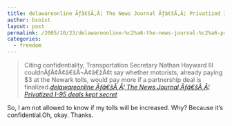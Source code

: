 ```yaml
---
title: delawareonline Ãƒâ€šÃ‚Â¦ The News Journal Ãƒâ€šÃ‚Â¦ Privatized I-95 deals kept secret
author: bsoist
layout: post
permalink: /2005/10/23/delawareonline-%c2%a6-the-news-journal-%c2%a6-privatized-i-95-deals-kept-secret/
categories:
  - freedom
---
```

> Citing confidentiality, Transportation Secretary Nathan Hayward III couldnÃƒÂ¢Ã¢â€šÂ¬Ã¢â€žÂ¢t say whether motorists, already paying $3 at the Newark tolls, would pay more if a partnership deal is finalized.<cite><a href="http://delawareonline.com/apps/pbcs.dll/article?AID=/20051023/NEWS/51023004/1006">delawareonline Ãƒâ€šÃ‚Â¦ The News Journal Ãƒâ€šÃ‚Â¦ Privatized I-95 deals kept secret</a></cite>

So, I am not allowed to know if my tolls will be increased. Why? Because it&#8217;s confidential.Oh, okay. Thanks.
